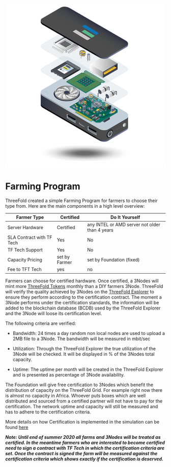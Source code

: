 ![](./img/diy_farming.png)

# Farming Program

ThreeFold created a simple Farming Program for farmers to choose their type from.  Here are the main components in a high level overview:

|Farmer Type| Certified|Do It Yourself|
|-----------|----------|--------------|
|Server Hardware|Certified|any INTEL or AMD server not older than 4 years|
|SLA Contract with TF Tech|Yes|No|
TF Tech Support|Yes|No|
|Capacity Pricing|set by Farmer|set by Foundation (fixed)|
|Fee to TFT Tech|yes|no|

Farmers can choose for certified hardware. Once certified, a 3Nodes will mint more [ThreeFold Tokens](token_what.md) monthly than a DIY farmers 3Node. ThreeFold will verify the quality achieved by 3Nodes on the [ThreeFold Explorer](www.explorer.grid.tf) to ensure they perform according to the certification contract. The moment a 3Node performs under the certification standards, the information will be added to the blockchain database (BCDB) used by the ThreeFold Explorer and the 3Node will loose its certification level.

The following criteria are verified:

- Bandwidth: 24 times a day random non local nodes are used to upload a 2MB file to a 3Node. The bandwidth will be measured in mbit/sec

- Utilization: Through the ThreeFold Explorer the true utilization of the 3Node will be checked. It will be displayed in % of the 3Nodes total capacity.

- Uptime: The uptime per month will be created in the ThreeFold Explorer and is presented as percentage of 3Node availability.

The Foundation will give free certification to 3Nodes which benefit the distribution of capacity on the ThreeFold Grid. For example right now there is almost no capacity in Africa. Whoever puts boxes which are well distributed and sourced from a certified partner will not have to pay for the certification. The network uptime and capacity will still be measured and has to adhere to the certification criteria.

More details on how Certification is implemented in the simulation can be found [here](https://github.com/threefoldfoundation/info_threefold/blob/development/src/grid/farming_logic_python.md)

***Note: Until end of summer 2020 all farms and 3Nodes will be treated as certified. In the meantime farmers who are interested to become certified need to sign a contract with TF Tech in which the certification criteria are set. Once the contract is signed the farm will be measured against the certification criteria which shows exactly if the certification is deserved.***